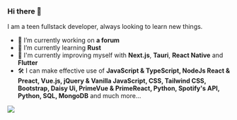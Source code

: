 ### Hi there 👋

I am a teen fullstack developer, always looking to learn new things.

- 🔭 I’m currently working on **a forum**
- 🌱 I’m currently learning **Rust**
- 💪 I'm currently improving myself with **Next.js**, **Tauri**, **React Native** and **Flutter**
- 🛠️ I can make effective use of **JavaScript & TypeScript, NodeJs  React & Preact, Vue.js, jQuery & Vanilla JavaScript, CSS, Tailwind CSS, Bootstrap, Daisy Ui, PrimeVue & PrimeReact, Python, Spotify's API, Python, SQL, MongoDB** and much more...

[![](https://visitcount.itsvg.in/api?id=nathanTi&label=Profile%20Views&color=2&icon=0&pretty=true)](https://visitcount.itsvg.in)
